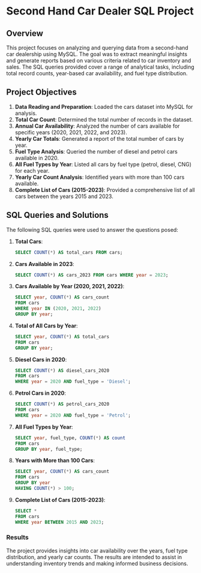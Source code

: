# Second Hand Car Dealer SQL Project

## Overview

This project focuses on analyzing and querying data from a second-hand car dealership using MySQL. The goal was to extract meaningful insights and generate reports based on various criteria related to car inventory and sales. The SQL queries provided cover a range of analytical tasks, including total record counts, year-based car availability, and fuel type distribution.

## Project Objectives

1. **Data Reading and Preparation**: Loaded the cars dataset into MySQL for analysis.
2. **Total Car Count**: Determined the total number of records in the dataset.
3. **Annual Car Availability**: Analyzed the number of cars available for specific years (2020, 2021, 2022, and 2023).
4. **Yearly Car Totals**: Generated a report of the total number of cars by year.
5. **Fuel Type Analysis**: Queried the number of diesel and petrol cars available in 2020.
6. **All Fuel Types by Year**: Listed all cars by fuel type (petrol, diesel, CNG) for each year.
7. **Yearly Car Count Analysis**: Identified years with more than 100 cars available.
8. **Complete List of Cars (2015-2023)**: Provided a comprehensive list of all cars between the years 2015 and 2023.

## SQL Queries and Solutions

The following SQL queries were used to answer the questions posed:

1. **Total Cars**:
   ```sql
   SELECT COUNT(*) AS total_cars FROM cars;
   ```

2. **Cars Available in 2023**:
   ```sql
   SELECT COUNT(*) AS cars_2023 FROM cars WHERE year = 2023;
   ```

3. **Cars Available by Year (2020, 2021, 2022)**:
   ```sql
   SELECT year, COUNT(*) AS cars_count
   FROM cars
   WHERE year IN (2020, 2021, 2022)
   GROUP BY year;
   ```

4. **Total of All Cars by Year**:
   ```sql
   SELECT year, COUNT(*) AS total_cars
   FROM cars
   GROUP BY year;
   ```

5. **Diesel Cars in 2020**:
   ```sql
   SELECT COUNT(*) AS diesel_cars_2020
   FROM cars
   WHERE year = 2020 AND fuel_type = 'Diesel';
   ```

6. **Petrol Cars in 2020**:
   ```sql
   SELECT COUNT(*) AS petrol_cars_2020
   FROM cars
   WHERE year = 2020 AND fuel_type = 'Petrol';
   ```

7. **All Fuel Types by Year**:
   ```sql
   SELECT year, fuel_type, COUNT(*) AS count
   FROM cars
   GROUP BY year, fuel_type;
   ```

8. **Years with More than 100 Cars**:
   ```sql
   SELECT year, COUNT(*) AS cars_count
   FROM cars
   GROUP BY year
   HAVING COUNT(*) > 100;
   ```

9. **Complete List of Cars (2015-2023)**:
   ```sql
   SELECT *
   FROM cars
   WHERE year BETWEEN 2015 AND 2023;
   ```


### Results

The project provides insights into car availability over the years, fuel type distribution, and yearly car counts. The results are intended to assist in understanding inventory trends and making informed business decisions.

